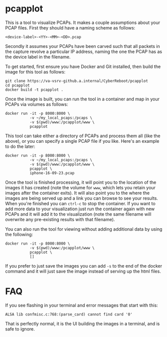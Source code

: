 # pcapplot

This is a tool to visualize PCAPs.  It makes a couple assumptions about your
PCAP files.  First they should have a naming scheme as follows:

```
<device-label>-<YY>-<MM>-<DD>.pcap
```

Secondly it assumes your PCAPs have been carved such that all packets in the
capture revolve a particular IP address, naming the one the PCAP has as the
device label in the filename.

To get started, first ensure you have Docker and Git installed, then build the
image for this tool as follows:

```
git clone https://va-vsrv-github.a.internal/CyberReboot/pcapplot
cd pcapplot
docker build -t pcapplot .
```

Once the image is built, you can run the tool in a container and map in your
PCAPs via volumes as follows:

```
docker run -it -p 8000:8000 \
           -v ~/my_local_pcaps:/pcaps \
           -v $(pwd)/www:/pcapplot/www \
           pcapplot
```

This tool can take either a directory of PCAPs and process them all (like the
above), or you can specify a single PCAP file if you like. Here's an example to
do the later:

```
docker run -it -p 8000:8000 \
           -v ~/my_local_pcaps:/pcaps \
           -v $(pwd)/www:/pcapplot/www \
           pcapplot \
           iphone-16-09-23.pcap
```

Once the tool is finished processing, it will point you to the location of the
images it has created (note the volume for `www`, which lets you retain your
images after the container exits).  It will also point you to the where the
images are being served up and a link you can browse to see your results.  When
you're finished you can `ctrl-c` to stop the container.  If you want to add
more data to your visualization just run the container again with new PCAPs and
it will add it to the visualization (note the same filename will overwrite any
pre-existing results with that filename).

You can also run the tool for viewing without adding additional data by using
the following:

```
docker run -it -p 8000:8000 \
           -v $(pwd)/www:/pcapplot/www \
           pcapplot \
           []
```

If you prefer to just save the images you can add `-s` to the end of the docker
command and it will just save the image instead of serving up the html files.

# FAQ

If you see flashing in your terminal and error messages that start with this:

```
ALSA lib confmisc.c:768:(parse_card) cannot find card '0'
```

That is perfectly normal, it is the UI building the images in a terminal, and
is safe to ignore.
